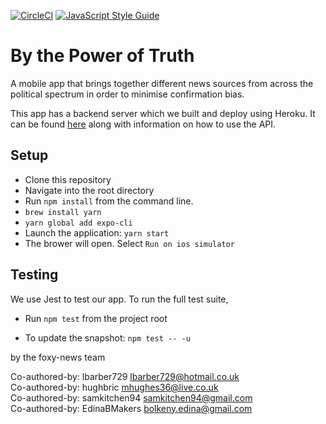 [![CircleCI](https://circleci.com/gh/rayswilling/PowerOfTruth.svg?style=svg)](https://circleci.com/gh/rayswilling/PowerOfTruth)
[![JavaScript Style Guide](https://img.shields.io/badge/code_style-standard-brightgreen.svg)](https://standardjs.com)

# By the Power of Truth

A mobile app that brings together different news sources from across the political spectrum in order to minimise confirmation bias.

This app has a backend server which we built and deploy using Heroku. It can be found [here](https://github.com/EdinaBMakers/PowerOfTruthServer) along with information on how to use the API.

## Setup

- Clone this repository
- Navigate into the root directory
- Run `npm install` from the command line.
- `brew install yarn`
- `yarn global add expo-cli`
- Launch the application: `yarn start`
- The brower will open. Select `Run on ios simulator`


## Testing

We use Jest to test our app. To run the full test suite,
- Run `npm test` from the project root

- To update the snapshot: `npm test -- -u`


by the foxy-news team

Co-authored-by: lbarber729 <lbarber729@hotmail.co.uk>  
Co-authored-by: hughbric <mhughes36@live.co.uk>  
Co-authored-by: samkitchen94 <samkitchen94@gmail.com>  
Co-authored-by: EdinaBMakers <bolkeny.edina@gmail.com>  
